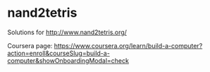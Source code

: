 # nand2tetris
Solutions for http://www.nand2tetris.org/  

Coursera page: https://www.coursera.org/learn/build-a-computer?action=enroll&courseSlug=build-a-computer&showOnboardingModal=check
